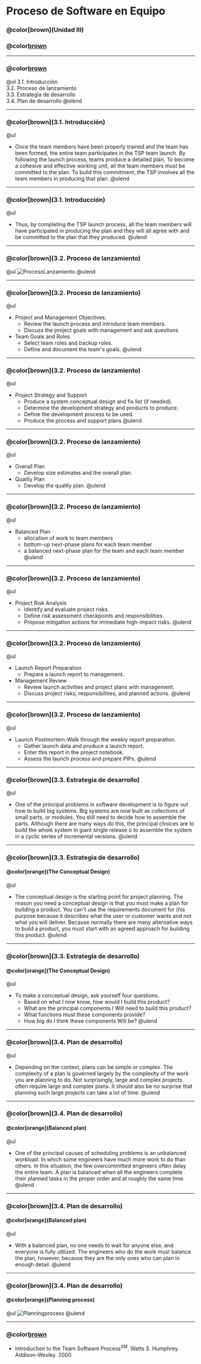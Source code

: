 # Proceso de Software en Equipo

### @color[brown](Unidad III)
### @color[brown](Lanzamiento)

---
### @color[brown](Contenido)
@ol
3.1. Introducción   
3.2. Proceso de lanzamiento   
3.3. Estrategia de desarrollo   
3.4. Plan de desarrollo
@olend

---
### @color[brown](3.1. Introducción)
@ul
- Once the team members have been properly trained and the team has been formed, the entire team participates in the TSP team launch. By following the launch process, teams produce a detailed plan. To become a cohesive and effective working unit, all the team members must be committed to the plan. To build this commitment, the TSP involves all the team members in producing that plan.
@ulend

---
### @color[brown](3.1. Introducción)
@ul
- Thus, by completing the TSP launch process, all the team members will have participated in producing the plan and they will all agree with and be committed to the plan that they produced.
@ulend

---
### @color[brown](3.2. Proceso de lanzamiento)
@ul
![ProcesoLanzamiento](https://github.com/isalasg/itszn/blob/master/Apuntes/006_TSP/Unidad_III/assets/image/tsplaunchprocess.png?raw=true)
@ulend

---
### @color[brown](3.2. Proceso de lanzamiento)
@ul
- Project and Management Objectives.
    + Review the launch process and introduce team members.
    + Discuss the project goals with management and ask questions
- Team Goals and Roles
    + Select team roles and backup roles.
    + Define and document the team's goals.
@ulend

---
### @color[brown](3.2. Proceso de lanzamiento)
@ul
- Project Strategy and Support
    + Produce a system conceptual design and fix list (if needed).
    + Determine the development strategy and products to produce.
    + Define the development process to be used.
    + Produce the process and support plans
@ulend

---
### @color[brown](3.2. Proceso de lanzamiento)
@ul
- Overall Plan
    + Develop size estimates and the overall plan.
- Quality Plan
    + Develop the quality plan.
@ulend

---
### @color[brown](3.2. Proceso de lanzamiento)
@ul
- Balanced Plan
    + allocation of work to team members
    + bottom-up next-phase plans for each team member
    + a balanced next-phase plan for the team and each team member
@ulend

---
### @color[brown](3.2. Proceso de lanzamiento)
@ul
- Project Risk Analysis
    + Identify and evaluate project risks.
    + Define risk assessment checkpoints and responsibilities.
    + Propose mitigation actions for immediate high-impact risks.
@ulend

---
### @color[brown](3.2. Proceso de lanzamiento)
@ul
- Launch Report Preparation
    + Prepare a launch report to management.
- Management Review
    + Review launch activities and project plans with management.
    + Discuss project risks, responsibilities, and planned actions.
@ulend

---
### @color[brown](3.2. Proceso de lanzamiento)
@ul
- Launch Postmortem-Walk through the weekly report preparation.
    + Gather launch data and produce a launch report.
    + Enter this report in the project notebook.
    + Assess the launch process and prepare PIPs.
@ulend

---
### @color[brown](3.3. Estrategia de desarrollo)
@ul
- One of the principal problems in software development is to figure out how to build big systems. Big systems are now built as collections of small parts, or modules. You still need to decide how to assemble the parts. Although there are many ways do this, the principal choices are to build the whole system in giant single release o to assemble the system in a cyclic series of incremental versions.
@ulend

---
### @color[brown](3.3. Estrategia de desarrollo)
#### @color[orange](The Conceptual Design)
@ul
- The conceptual design is the starting point for project planning. The reason you need a conceptual design is that you must make a plan for building a product. You can't use the requirements document for (his purpose because it describes what the user or customer wants and not what you will deliver. Because normally there are many alternative ways to build a product, you must start with an agreed approach for building this product.
@ulend

---
### @color[brown](3.3. Estrategia de desarrollo)
#### @color[orange](The Conceptual Design)
@ul
- To make a conceptual design, ask yourself four questions. 
    + Based on what I now know, how would I build this product? 
    + What are the principal components I Will need to build this product? 
    + What functions must these components provide? 
    + How big do I think these components Will be? 
@ulend

---
### @color[brown](3.4. Plan de desarrollo)
@ul
- Depending on the context, plans can be simple or complex. The complexity of a plan is governed largely by the complexity of the work you are planning to do. Not surprisingly, large and complex projects often require large and complex plans. It should also be no surprise that planning such large projects can take a lot of time. 
@ulend

---
### @color[brown](3.4. Plan de desarrollo)
#### @color[orange](Balanced plan)
@ul
- One of the principal causes of scheduling problems is an unbalanced workload. In which some engineers have much more work to do than others. In this situation, the few overcommitted engineers often delay the entire team. A plan is balanced when all the engineers complete their planned tasks in the proper order and at roughly the same time.  
@ulend

---
### @color[brown](3.4. Plan de desarrollo)
#### @color[orange](Balanced plan)
@ul
- With a balanced plan, no one needs to wait for anyone else, and everyone is fully utilized. The engineers who do the work must balance the plan, however, because they are the only ones who can plan in enough detail.
@ulend

---
### @color[brown](3.4. Plan de desarrollo)
#### @color[orange](Planning process)
@ul
![Planningprocess](https://github.com/isalasg/itszn/blob/master/Apuntes/006_TSP/Unidad_III/assets/image/tspplanprocess.png?raw=true)
@ulend

---
### @color[brown](Bibliografía)
- Introduction to the Team Software Process<sup>SM</sup>. Watts S. Humphrey. Addison-Wesley. 2000.
